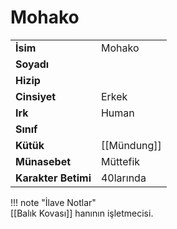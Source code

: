 # Mohako   
|  |  |  
|---|---|  
| **İsim** | Mohako |  
| **Soyadı** |  |  
| **Hizip** |  |  
| **Cinsiyet** | Erkek |  
| **Irk** | Human |  
| **Sınıf** |  |  
| **Kütük** | [[Mündung]] |  
| **Münasebet** | Müttefik |  
| **Karakter Betimi** | 40larında |  
  
  
!!! note "İlave Notlar"  
	[[Balık Kovası]] hanının işletmecisi.  
